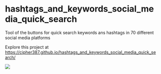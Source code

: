 # hashtags_and_keywords_social_media_quick_search
Tool of the buttons for quick search keywords ans hashtags in 70 different social media platforms

Explore this project at https://cipher387.github.io/hashtags_and_keywords_social_media_quick_search/

<a target="_blank" href="https://twitter.com/Ivan30394639" title="My Twitter"><img src="https://img.shields.io/badge/-@ivan30394639-1ca0f1?style=flat-square&labelColor=1ca0f1&logo=twitter&logoColor=white&link=https://twitter.com/Ivan30394639"></a>
